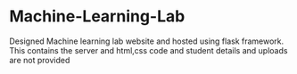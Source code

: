 # Machine-Learning-Lab
Designed Machine learning lab website and hosted using flask framework. This contains the server and html,css code and student details and uploads are not provided
